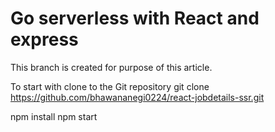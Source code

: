 # Go serverless with React and express

This branch is created for purpose of this article.

To start with clone to the Git repository
git clone https://github.com/bhawananegi0224/react-jobdetails-ssr.git

npm install
npm start
